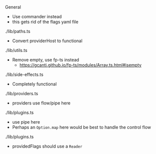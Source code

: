 General
* Use commander instead
* this gets rid of the flags yaml file

./lib/paths.ts
* Convert providerHost to functional

./lib/utils.ts
* Remove empty, use fp-ts instead
    - https://gcanti.github.io/fp-ts/modules/Array.ts.html#isempty

./lib/side-effects.ts
* Completely functional

./lib/providers.ts
* providers use flow/pipe here

./lib/plugins.ts
* use pipe here
* Perhaps an `Option.map` here would be best to handle the control flow

./lib/plugins.ts
* providedFlags should use a `Reader`
